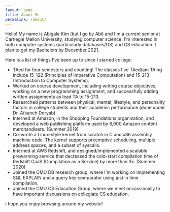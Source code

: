 ```yaml
---
layout: page
title: About Me
permalink: /about/
---
```


Hello! My name is Abigale Kim (but I go by Abi) and I'm a current senior at Carnegie Mellon University, studying computer science. I'm interested in both computer systems (particularly databases/OS) and CS education. I plan to get my Bachelors by December 2021.

Here is a list of things I've been up to since I started college:
- TAed for four semesters and counting! The classes I've TAed/am TAing include 15-122 (Principles of Imperative Computation) and 15-213 (Introduction to Computer Systems).
- Worked on course development, including writing course objectives, working on a new programming assignment, and successfully adding written assignments as lead TA to 15-213.
- Researched patterns between physical, mental, lifestyle, and personality factors in college students and their academic performance (done under Dr. Afsaneh Doryab).
- Interned at Amazon, in the Shopping Foundations organization, and developed a web publishing platform used by 6,000 Amazon content merchandisers. (Summer 2019)
- Co-wrote a Linux-style kernel from scratch in C and x86 assembly machine code. The kernel supports preemptive scheduling, multiple address spaces, and a subset of syscalls.
- Interned at AWS Redshift, and designed/implemented a scalable prewarming service that decreased the cold-start compilation time of Redshift CaaS (Compilation as a Service) by more than 3x. (Summer 2020)
- Joined the CMU DB research group, where I'm working on implementing SQL EXPLAIN and a query key comparator using just in time compilation.
- Joined the CMU CS Education Group, where we meet occassionally to have important discussions on collegiate CS education.

I hope you enjoy browsing around my website!


